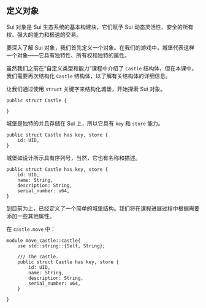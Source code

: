 ## 定义对象

Sui 对象是 Sui 生态系统的基本构建块，它们赋予 Sui 动态灵活性、安全的所有权、强大的能力和极速的交易。

要深入了解 Sui 对象，我们首先定义一个对象。在我们的游戏中，城堡代表这样一个对象——它具有独特性、所有权和独特的属性。

虽然我们之前在“自定义类型和能力”课程中介绍了 `Castle` 结构体，但在本课中，我们需要再次结构化 `Castle` 结构体，以了解有关结构体的详细信息。

让我们通过使用 `struct` 关键字来结构化城堡，开始探索 Sui 对象。

```move
public struct Castle {

}
```

城堡是独特的并且存储在 Sui 上，所以它具有 `key` 和 `store` 能力。

```move
public struct Castle has key, store {
    id: UID,
}
```

城堡如设计所示具有序列号，当然，它也有名称和描述。

```move
public struct Castle has key, store {
    id: UID,
    name: String,
    description: String,
    serial_number: u64,
}
```

到目前为止，已经定义了一个简单的城堡结构。我们将在课程进展过程中根据需要添加一些其他属性。

在 `castle.move` 中：

```move
module move_castle::castle{
    use std::string::{Self, String};

    /// The castle.
    public struct Castle has key, store {
        id: UID,
        name: String,
        description: String,
        serial_number: u64,
    }

}
```